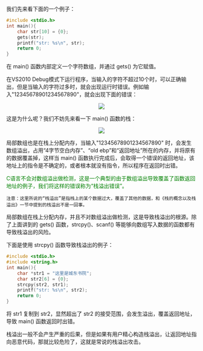 我们先来看下面的一个例子：

```c
#include <stdio.h>
int main(){
    char str[10] = {0};
    gets(str);
    printf("str: %s\n", str);
    return 0;
}
```

在 main() 函数内部定义一个字符数组，并通过 gets() 为它赋值。

在VS2010 Debug模式下运行程序，当输入的字符不超过10个时，可以正确输出，但是当输入的字符过多时，就会出现运行时错误。例如输入"12345678901234567890"，就会出现下面的错误：

<div align="center"><img src="https://cdn.jsdelivr.net/gh/lcekold/blogimage@main/c++note/35.png"></div>

这是为什么呢？我们不妨先来看一下 main() 函数的栈：

<div align="center"><img src="https://cdn.jsdelivr.net/gh/lcekold/blogimage@main/c++note/62.jpg"></div>

局部数组也是在栈上分配内存，当输入"12345678901234567890" 时，会发生数组溢出，占用“4字节空白内存”、“old ebp”和“返回地址”所在的内存，并将原有的数据覆盖掉，这样当 main() 函数执行完成后，会取得一个错误的返回地址，该地址上的指令是不确定的，或者根本就没有指令，所以程序在返回时出错。

<font color="green">C语言不会对数组溢出做检测，这是一个典型的由于数组溢出导致覆盖了函数返回地址的例子，我们将这样的错误称为“栈溢出错误”。</font>

    注意：这里所说的“栈溢出”是指栈上的某个数据过大，覆盖了其他的数据，和《栈的概念以及栈溢出》一节中提到的栈溢出不是一回事。

局部数组在栈上分配内存，并且不对数组溢出做检测，这是导致栈溢出的根源。除了上面讲到的 gets() 函数，strcpy()、scanf() 等能够向数组写入数据的函数都有导致栈溢出的风险。

下面是使用 strcpy() 函数导致栈溢出的例子：

```c
#include <stdio.h>
#include <string.h>
int main(){
    char *str1 = "这里是城东书院";
    char str2[6] = {0};
    strcpy(str2, str1);
    printf("str: %s\n", str2);
    return 0;
}
```

将 str1 复制到 str2，显然超出了 str2 的接受范围，会发生溢出，覆盖返回地址，导致 main() 函数返回时出错。

栈溢出一般不会产生严重的后果，但是如果有用户精心构造栈溢出，让返回地址指向恶意代码，那就比较危险了，这就是常说的栈溢出攻击。